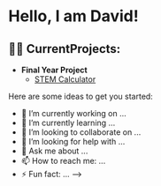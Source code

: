 <h1>Hello, I am David! </h1>

<h2>👨‍💻 CurrentProjects:</h2>

- <b>Final Year Project</b>
  - [STEM Calculator](https://github.com/ElectronicGalaxy/Final_Year_Project/tree/main)


Here are some ideas to get you started:

- 🔭 I’m currently working on ...
- 🌱 I’m currently learning ...
- 👯 I’m looking to collaborate on ...
- 🤔 I’m looking for help with ...
- 💬 Ask me about ...
- 📫 How to reach me: ...
- ⚡ Fun fact: ...
-->
